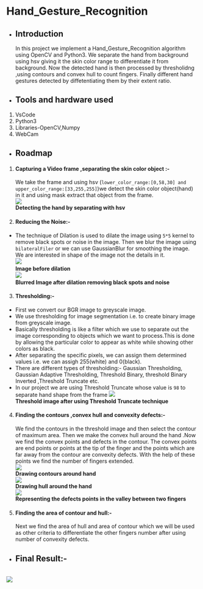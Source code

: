 

# Hand_Gesture_Recognition
* ## **Introduction**

  In this project we implement a Hand_Gesture_Recognition algorithm using OpenCV and Python3.
  We separate the hand from background using hsv giving it the skin color range to differentiate it from background.
  Now the detected hand is then processed by thresholidng ,using contours and convex hull to count fingers. Finally different hand gestures detected by diffetentiating them by     their extent ratio.


* ## **Tools and hardware used**
1. VsCode
2. Python3
3. Libraries-OpenCV,Numpy
4. WebCam

* ## **Roadmap**
1.  #### Capturing a Video frame ,separating the skin color object :- 
    We take the frame and using hsv (`lower_color_range:[0,58,30] and upper_color_range:[33,255,255]`)we detect the skin color object(hand) in it and using mask extract that object from the frame.<br>
    ![](https://i.imgur.com/w6lqSId.png)<br>
    **Detecting the hand by separating with hsv**

2. #### Reducing the Noise:-
 *   The technique of Dilation is used to dilate the image using `5*5` kernel to remove black spots or noise in the image. Then we blur the image using `bilateralFiler` or we can use GaussianBlur      for smoothing the image. We are interested in shape of the image not the details in it.<br>
 ![](https://i.imgur.com/GxqR7OV.png) <br>**Image before dilation**<br>
 ![](https://i.imgur.com/B6WSaAH.png)<br>
**Blurred Image after dilation removing black spots and noise**


3. #### Thresholding:-
  * First we convert our BGR image to  greyscale image.
  * We use thresholding for image segmentation i.e. to create binary image from greyscale image.
  * Basically thresholding is like a filter which we use to separate out the image corresponding to objects which we want to process.This is done by allowing the particular         color to appear as white while showing other colors as black.
  * After separating the specific pixels, we can assign them determined values i.e. we can assigh 255(white) and 0(black).
  * There are different types of thresholding:-
    Gaussian Thresholding, Gaussian Adaptive Thresholding, Threshold Binary, threshold Binary Inverted ,Threshold Truncate etc.
  * In our project we are using Threshold Truncate whose value is `98` to separate hand shape from the frame ![](https://i.imgur.com/Ee25Gve.png)<br>
**Threshold image after using Threshold Truncate technique**


4. #### Finding the contours ,convex hull and convexity defects:-
    We find the contours in the threshold image and then select the contour of maximum area. Then we make the convex hull around the hand .Now we find the convex points and         defects in the contour. The convex points are end points or points at the tip of the finger and the points which are far away from the contour are convexity defects. With       the help of these points we find the number of fingers extended.<br>
    ![](https://i.imgur.com/OKxxKcO.png)<br>
    **Drawing contours around hand**<br>
    ![](https://i.imgur.com/zbuJE09.png)<br>
    **Drawing hull around the hand**<br>
    ![](https://i.imgur.com/pMrx1vf.png)<br>
    **Representing the defects points in the valley between two fingers**




5. #### Finding the area of contour and hull:-
    Next we find the area of hull and area of contour which we will be used as other criteria to differentiate the other fingers number after using number of convexity defects.


- ## Final Result:-
<br>![](https://i.imgur.com/xGX3Afd.gif)</br>
